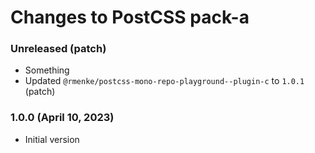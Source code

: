 # Changes to PostCSS pack-a

### Unreleased (patch)

- Something
- Updated `@rmenke/postcss-mono-repo-playground--plugin-c` to `1.0.1` (patch)

### 1.0.0 (April 10, 2023)

- Initial version
